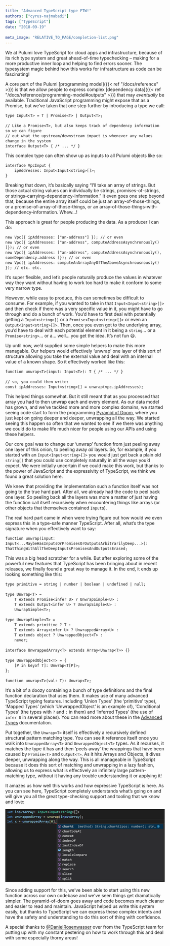 ```yaml
---
title: "Advanced TypeScript type FTW!"
authors: ["cyrus-najmabadi"]
tags: ["TypeScript"]
date: "2018-09-19"

meta_image: "RELATIVE_TO_PAGE/completion-list.png"
---
```


We at Pulumi love TypeScript for cloud apps and infrastructure, because of its rich type system and great ahead-of-time
typechecking – making for a more productive inner loop and helping to find errors sooner. The typesystem magic behind
how this works for infrastructure as code can be fascinating!
<!--more-->

A core part of the Pulumi [programming model]({{< ref "/docs/reference" >}}) is that we allow people to express complex
[dependency data]({{< ref "/docs/reference/programming-model#outputs" >}}) that may _eventually_ be available.
Traditional JavaScript programming might expose that as a Promise<T>, but we’ve taken that one step further by introducing
    a type we call:

    type Input<T> = T | Promise<T> | Output<T>;

    // Like a Promise<T>, but also keeps track of dependency information so we can figure
    // out what the upstream/downstream impact is whenever any values change in the system
    interface Output<T> { /* ... */ }

This complex type can often show up as inputs to all Pulumi objects like so:

    interface VpcInput {
        ipAddresses: Input<Input<string>[]>;
    }

Breaking that down, it’s basically saying “I’ll take an array of strings. But those actual string values can individually be
strings, promises-of-strings, or strings-carrying-dependency-information.” It even goes one step beyond that, because the
entire array itself could be just an array-of-those-things, or a promise-of-array-of-those-things, or an
array-of-those-things-with-dependency-information. Whew…!

This approach is great for people producing the data. As a producer I can do:

    new Vpc({ ipAddresses: ["an-address"] }); // or even 
    new Vpc({ ipAddresses: ["an-address", computeAddressAsynchronously() ]}); // or even
    new Vpc({ ipAddresses: ["an-address", computeAddressAsynchronously(), someDependency.address ]}); // or even
    new Vpc({ ipAddresses: computeAnArrayAnyOfTheAboveAsynchrousnously() }); // etc. etc.

It’s super flexible, and let’s people naturally produce the values in whatever way they want without having to work too hard to
make it conform to some very narrow type.

However, while easy to produce, this can sometimes be difficult to consume. For example, if you wanted to take in that
`Input<Input<string>[]>` and then check if there was a very specific value in it, you might have to go through and do a bunch of
work. You’d have to first deal with potentially getting a `Input<string>[]` or a `Promise<Input<string>[]>` or even an `Output<Input<string>[]>`.
Then, once you even got to the underlying array, you’d have to deal with each potential element in it being a `string`… or a `Promise<string>`… or a… well… you get the idea. It’s not fun 😃.

Up until now, we’d supplied some simple helpers to make this more managable. Our helpers would effectively ‘unwrap’ one
layer of this sort of structure allowing you take the external value and deal with an internal value of a known shape.
So it effectively worked like this:

    function unwrap<T>(input: Input<T>): T { /* ... */ }

    // so, you could then write:
    const ipAddresses: Input<string>[] = unwrap(vpc.ipAddresses);

This helped things somewhat. But it still meant that as you processed that array you had to then unwrap each and every
element. As our data model has grown, and we’ve tackled more and more complex domains, we started seeing code start to
form the programming [Pyramid of Doom](https://en.wikipedia.org/wiki/Pyramid_of_doom_(programming)), where you just kept
on going deeper and deeper, unwrapping all the way. We started seeing this happen so often that we wanted to see if we
there was anything we could do to make life much nicer for people using our APIs and using these helpers.

Our core goal was to change our ‘unwrap’ function from just peeling away one layer of this onion, to peeling away _all_
layers. So, for example, if you started with an `Input<Input<string>[]>` you would just get back a plain old `string[]`
    that you could use completely naturally in all the ways you’d expect. We were initially uncertain if we could make
    this work, but thanks to the power of JavaScript and the expressivity of TypeScript, we think we found a great solution
    here.

We knew that providing the implementation such a function itself was not going to the true hard part. After all, we
already had the code to peel back one layer. So peeling back all the layers was more a matter of just having the function
call itself recursively when encountering things like arrays (or other objects that themselves contained `Input`s).

The real hard part came in when were trying figure out how would we even express this in a type-safe manner TypeScript.
After all, what’s the type signature when you effectively want to say:

    function unwrap(input: Input<...MaybeHasInputsOrPromisesOrOutputsArbitrarilyDeep...>): ThatThingWithAllTheDeepInputsPromisesAndOutputsErased;

This was a big head scratcher for a while. But after exploring some of the powerful new features that TypeScript has
been bringing about in recent releases, we finally found a great way to manage it. In the end, it ends up looking
something like this:

    type primitive = string | number | boolean | undefined | null;

    type Unwrap<T> =
        T extends Promise<infer U> ? UnwrapSimple<U> :
        T extends Output<infer U> ? UnwrapSimple<U> :
        UnwrapSimple<T>;

    type UnwrapSimple<T> =
        T extends primitive ? T :
        T extends Array<infer U> ? UnwrappedArray<U> :
        T extends object ? UnwrappedObject<T> :
        never;

    interface UnwrappedArray<T> extends Array<Unwrap<T>> {}

    type UnwrappedObject<T> = {
        [P in keyof T]: Unwrap<T[P]>;
    };

    function unwrap<T>(val: T): Unwrap<T>;

It’s a bit of a doozy containing a bunch of type definitions and the final function declaration that uses them. It
makes use of many advanced TypeScript typing features. Including ‘Union Types’ (the ‘primitive’ type), ‘Mapped Types’
(which ‘UnwrappedObject’ is an example of), ‘Conditional Types’ (the types with `?` and `:` in them) and ‘Inferred Types’
(the use of `infer U` in several places). You can read more about these in the
[Advanced Types](https://www.typescriptlang.org/docs/handbook/advanced-types.html) documentation.

Put together, the `Unwrap<T>` itself is effectively a recursively defined structural pattern matching type. You can see
it reference itself once you walk into `UnwrappedArray<T>` and `UnwrappedObject<T>` types. As it recurses, it matches
the type it has and then ‘peels away’ the wrappings that have been caused by `Promise<T>` and `Output<T>`. As it hits
Arrays and Objects, it dives deeper, unwrapping along the way. This is all manageable in TypeScript because it does this
sort of matching and unwrapping in a lazy fashion, allowing us to express what is effectively an infinitely large
pattern-matching type, without it having any trouble understanding it or applying it!

It amazes us how well this works and how expressive TypeScript is here. As you can see here, TypeScript completely
understands what’s going on and will give you all the great type-checking support and tooling that we know and love:

![TypeScript completion list](./completion-list.png)

Since adding support for this, we’ve been able to start using this new function across our own codebase and we’ve seen
things get dramatically simpler. The pyramid-of-doom goes away and code becomes much cleaner and easier to read and
maintain. JavaScript helped us write this system easily, but thanks to TypeScript we can express these complex intents
and have the safety and understanding to do this sort of thing with confidence.

A special thanks to [@DanielRosenwasser](https://github.com/danielrosenwasser) over from the TypeScript team for
putting up with my constant pestering on how to work through this and deal with some especially thorny areas!
